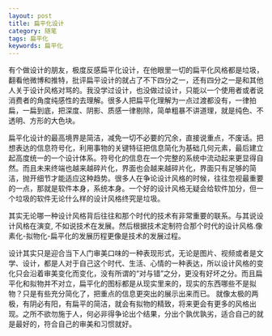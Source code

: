 ```yaml
---
layout: post
title: 扁平化设计
category: 随笔
tags: 扁平化
keywords: 扁平化
---
```




  有个做设计的朋友，极度反感扁平化设计，在他眼里一切的扁平化风格都是垃圾，翻看他微博和推特，批评扁平设计的就占了不下四分之一，还有四分之一是和其他人关于设计风格对骂的。我没学过设计，也没做过设计，只能以一个使用者或者说消费者的角度纯感性的去理解。很多人把扁平化理解为一点过渡都没有，一律拍扁，一扁到底，把深度、阴影、质感一律剔除，简单粗暴不讲道理，就是纯色、不透明、方形的大色块。 
  

   扁平化设计的最高境界是简洁，减免一切不必要的冗余，直接说重点，不废话。把想表达的信息符号化，利用事物的关键特征把信息简化为基础几何元素，最后建立起高度统一的一个设计体系。符号化的信息在一个完整的系统中流动起来更显得自然。而且未来终端也越来越碎片化，界面也会越来越碎片化，界面只有足够的简洁，抛开细节才能适应这种趋势。很多人在争论设计风格的时候，往往忽视最重要的一点，那就是软件本身，系统本身。一个好的设计风格无疑会给软件加分，但一个垃圾的软件无论什么样的设计风格终究是垃圾。
   

  其实无论哪一种设计风格背后往往和那个时代的技术有非常重要的联系。与其说设计风格在演变, 不如说技术在发展。然后根据技术定制符合那个时代的设计风格.像素化-拟物化-扁平化的发展历程更像是技术的发展过程。


  设计其实只是迎合当下人门审美口味的一种表现形式，无论是图片、视频或者是文学、设计，都是人对于自己这个时代、生活、心情的一种表达，所以设计风格的变化只会沿着审美变化而变化，没有所谓的“对与错”之分，更没有好坏之分。而且扁平化和拟物并不对立，扁平化的图标都是从现实里来的，现实的东西哪些不是拟物？只是有些充分简化了，把重点的信息更突出的展示出来而已。
就像太极的两极，有阴必有阳，有扁平的简洁，就会有拟物的精致，将来更会有更多的风格出现。之所不欲勿施于人，何必非得争论出个结果，分出个孰优孰劣，适合自己的就是最好的，符合自己的审美和习惯就好。


